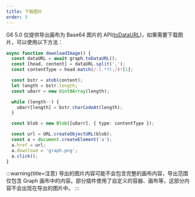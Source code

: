 ```yaml
---
title: 下载图片
order: 3
---
```


G6 5.0 仅提供导出画布为 Base64 图片的 API([toDataURL](/api/graph/method#graphtodataurloptions))，如果需要下载图片，可以使用以下方法：

```typescript
async function downloadImage() {
  const dataURL = await graph.toDataURL();
  const [head, content] = dataURL.split(',');
  const contentType = head.match(/:(.*?);/)![1];

  const bstr = atob(content);
  let length = bstr.length;
  const u8arr = new Uint8Array(length);

  while (length--) {
    u8arr[length] = bstr.charCodeAt(length);
  }

  const blob = new Blob([u8arr], { type: contentType });

  const url = URL.createObjectURL(blob);
  const a = document.createElement('a');
  a.href = url;
  a.download = 'graph.png';
  a.click();
}
```

:::warning{title=注意}
导出的图片内容可能不会包含完整的画布内容，导出范围仅包含 Graph 画布中的内容。部分插件使用了自定义的容器、画布等，这部分内容不会出现在导出的图片中。
:::
